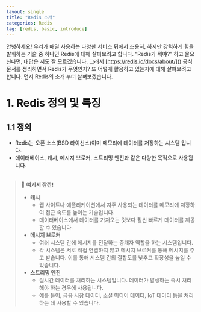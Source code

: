 ```yaml
---
layout: single
title: "Redis 소개"
categories: Redis
tag: [redis, basic, introduce]
---
```

안녕하세요! 우리가 매일 사용하는 다양한 서비스 뒤에서 조용히, 하지만 강력하게 힘을 발휘하는 기술 중 하나인 Redis에 대해 살펴보려고 합니다. “Redis가 뭐야?” 하고 물으신다면, 대답은 저도 잘 모르겠습니다. 그래서 [https://redis.io/docs/about/]() 공식문서를 정리하면서 Redis가 무엇인지? 또 어떻게 활용하고 있는지에 대해 살펴보려고 합니다. 먼저 Redis의 소개 부터 살펴보겠습니다.
# 1. Redis 정의 및 특징
## 1.1 정의
- Redis는 오픈 소스(BSD 라이선스)이며 메모리에 데이터를 저장하는 시스템 입니다.
- 데이터베이스, 캐시, 메시지 브로커, 스트리밍 엔진과 같은 다양한 목적으로 사용됩니다.
<br><br>
> 📌 **여기서 잠깐!**
> - **캐시**
>     - 웹 사이트나 애플리케이션에서 자주 사용되는 데이터를 메모리에 저장하여 접근 속도를 높이는 기술입니다.
>     - 데이터베이스에서 데이터를 가져오는 것보다 훨씬 빠르게 데이터를 제공할 수 있습니다.
> - **메시지 브로커**
>     - 여러 시스템 간에 메시지를 전달하는 중개자 역할을 하는 시스템입니다.
>     - 각 시스템은 서로 직접 연결하지 않고 메시지 브로커를 통해 메시지를 주고 받습니다. 이를 통해 시스템 간의 결합도를 낮추고 확장성을 높일 수 있습니다.
> - **스트리밍 엔진**
>     - 실시간 데이터를 처리하는 시스템입니다. 데이터가 발생하는 즉시 처리해야 하는 경우에 사용됩니다.
>     - 예를 들어, 금융 시장 데이터, 소셜 미디어 데이터, IoT 데이터 등을 처리하는 데 사용할 수 있습니다.
